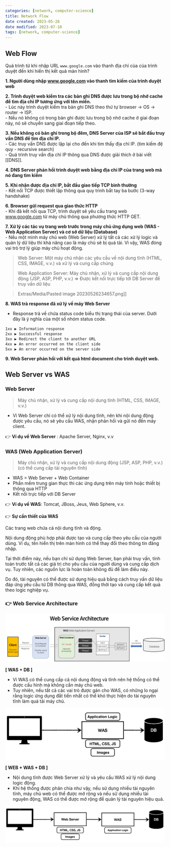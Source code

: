```yaml
---
categories: [network, computer-science]
title: Network Flow
date created: 2023-05-26
date modified: 2023-07-10
tags: [network, computer-science]
---
```


## Web Flow

Quá trình từ khi nhập URL `www.google.com` vào thanh địa chỉ của của trình duyệt đến khi hiển thị kết quả màn hình?

**1. Người dùng nhập www.google.com vào thanh tìm kiếm của trình duyệt web**  

**2. Trình duyệt web kiểm tra các bản ghi DNS được lưu trong bộ nhớ cache để tìm địa chỉ IP tương ứng với tên miền.**  
	- Lúc này trình duyệt kiểm tra bản ghi DNS theo thứ tự browser → OS → router → ISP.  
	- Nếu nó không có trong bản ghi được lưu trong bộ nhớ cache ở giai đoạn này, nó sẽ chuyển sang giai đoạn tiếp theo.  

**3. Nếu không có bản ghi trong bộ đêm, DNS Server của ISP sẽ bắt đầu truy vấn DNS để tìm địa chỉ IP.**  
	- Các truy vấn DNS được lặp lại cho đến khi tìm thấy địa chỉ IP. (tìm kiếm đệ quy - recursive search)  
	- Quá trình truy vấn địa chỉ IP thông qua DNS được giải thích ở bài viết [[DNS]].  

**4. DNS Server phản hồi trình duyệt web bằng địa chỉ IP của trang web mà nó đang tìm kiếm**  

**5. Khi nhận được địa chỉ IP, bắt đầu giao tiếp TCP bình thường**  
	- Kết nối TCP được thiết lập thông qua quy trình bắt tay ba bước (3-way handshake)  

**6. Browser gửi request qua giao thức HTTP**  
	- Khi đã kết nối qua TCP, trình duyệt sẽ yêu cầu trang web www.google.com từ máy chủ thông qua phương thức HTTP GET.  

**7. Xử lý các tác vụ trang web trước trong máy chủ ứng dụng web (WAS - Web Application Server) và cơ sở dữ liệu (Database)**  
	- Nếu một mình máy chủ web (Web Server) xử lý tất cả các xử lý logic và quản lý dữ liệu thì khả năng cao là máy chủ sẽ bị quá tải. Vì vậy, WAS đóng vai trò trợ lý giúp máy chủ hoạt động.

> Web Server: Một máy chủ nhận các yêu cầu về nội dung tĩnh (HTML, CSS, IMAGE, v.v.) và xử lý và cung cấp chúng
>
> Web Application Server: Máy chủ nhận, xử lý và cung cấp nội dung động (JSP, ASP, PHP, v.v.) => Được kết nối trực tiếp tới DB Server để truy vấn dữ liệu  

> Extras/Media/Pasted image 20230526234657.png]]

**8. WAS trả response đã xử lý về máy Web Server**

- Response trả về chứa status code biểu thị trạng thái của server. Dưới đây là ý nghĩa của một số nhóm status code.

```
1xx ▶️ Information response
2xx ▶️ Successful response 
3xx ▶️ Redirect the client to another URL
4xx ▶️ An error occurred on the client side
5xx ▶️ An error occurred on the server side
```

**9. Web Server phản hồi với kết quả html document cho trình duyệt web.**

## Web Server vs WAS

### Web Server

> Máy chủ nhận, xử lý và cung cấp nội dung tĩnh (HTML, CSS, IMAGE, v.v.)

- Vì Web Server chỉ có thể xử lý nội dung tĩnh, nên khi nội dung động được yêu cầu, nó sẽ yêu cầu WAS, nhận phản hồi và gửi nó đến máy client.

👉 **Ví dụ về Web Server** : Apache Server, Nginx, v.v

### WAS (Web Application Server)

> Máy chủ nhận, xử lý và cung cấp nội dung động (JSP, ASP, PHP, v.v.) (có thể cung cấp tài nguyên tĩnh)

- WAS = Web Server + Web Container
- Phần mềm trung gian thực thi các ứng dụng trên máy tính hoặc thiết bị thông qua HTTP
- Kết nối trực tiếp với DB Server

👉 **Ví dụ về WAS**: Tomcat, JBoss, Jeus, Web Sphere, v.v.

👉 **Sự cần thiết của WAS**

Các trang web chứa cả nội dung tĩnh và động.

Nội dung động phù hợp phải được tạo và cung cấp theo yêu cầu của người dùng. Ví dụ, tên hiển thị trên màn hình có thể thay đổi theo thông tin đăng nhập.

Tại thời điểm này, nếu bạn chỉ sử dụng Web Server, bạn phải truy vấn, tính toán trước tất cả các giá trị cho yêu cầu của người dùng và cung cấp dịch vụ. Tuy nhiên, các nguồn lực là hoàn toàn không đủ để làm điều này.

Do đó, tài nguyên có thể được sử dụng hiệu quả bằng cách truy vấn dữ liệu đáp ứng yêu cầu từ DB thông qua WAS, đồng thời tạo và cung cấp kết quả theo logic nghiệp vụ.

### 👉 Web Service Architecture

![Pasted image 20230527004740](https://raw.githubusercontent.com/vanhung4499/images/master/snap/Pasted%20image%2020230527004740.png)

**[ WAS + DB ]**

- Vì WAS có thể cung cấp cả nội dung động và tĩnh nên hệ thống có thể được cấu hình mà không cần máy chủ web.
- Tuy nhiên, nếu tất cả các vai trò được gán cho WAS, có những lo ngại rằng logic ứng dụng đắt tiền nhất có thể khó thực hiện do tài nguyên tĩnh làm quá tải máy chủ.

![was_and_db](https://raw.githubusercontent.com/vanhung4499/images/master/snap/was_and_db.png)

**[ WEB + WAS + DB ]**

- Nội dung tĩnh được Web Server xử lý và yêu cầu WAS xử lý nội dung logic động.  
- Khi hệ thống được phân chia như vậy, nếu sử dụng nhiều tài nguyên tĩnh, máy chủ web có thể được mở rộng và nếu sử dụng nhiều tài nguyên động, WAS có thể được mở rộng để quản lý tài nguyên hiệu quả.

![web_and_was_db](https://raw.githubusercontent.com/vanhung4499/images/master/snap/web_and_was_db.png)
